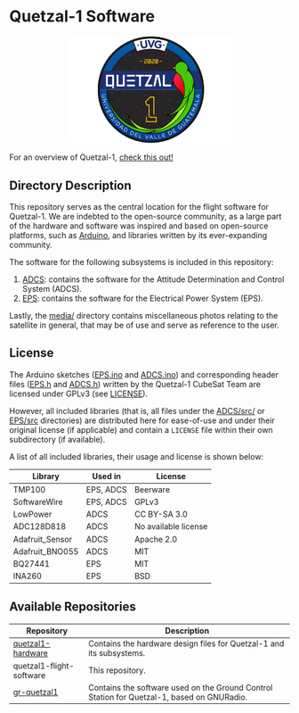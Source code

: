 # Quetzal-1 Software

<p align="center">
<img width="300" src="./media/quetzal_1_badge.png">
</p>

For an overview of Quetzal-1, [check this out!](https://github.com/Quetzal-1-CubeSat-Team)

## Directory Description

This repository serves as the central location for the flight software for Quetzal-1. We are indebted to the open-source community, as a large part of the hardware and software was inspired and based on open-source platforms, such as [Arduino](https://www.arduino.cc/), and libraries written by its ever-expanding community.

The software for the following subsystems is included in this repository:

1. [ADCS](./ADCS/): contains the software for the Attitude Determination and Control System (ADCS).
2. [EPS](./EPS/): contains the software for the Electrical Power System (EPS).

Lastly, the [media/](./media/) directory contains miscellaneous photos relating to the satellite in general, that may be of use and serve as reference to the user.

## License

The Arduino sketches ([EPS.ino](./EPS/src/EPS/EPS.ino) and [ADCS.ino](./ADCS/src/ADCS/ADCS.ino)) and corresponding header files ([EPS.h](./EPS/src/EPS/EPS.h) and [ADCS.h](./ADCS/src/ADCS/ADCS.h)) written by the Quetzal-1 CubeSat Team are licensed under GPLv3 (see [LICENSE](./LICENSE)).

However, all included libraries (that is, all files under the [ADCS/src/](./ADCS/src/ADCS/src/) or [EPS/src](./EPS/src/EPS/src/) directories) are distributed here for ease-of-use and under their original license (if applicable) and contain a `LICENSE` file within their own subdirectory (if available). 

A list of all included libraries, their usage and license is shown below:

| Library         | Used in   | License              |
|-----------------|-----------|----------------------|
| TMP100          | EPS, ADCS | Beerware             |
| SoftwareWire    | EPS, ADCS | GPLv3                |
| LowPower        | ADCS      | CC BY-SA 3.0         |
| ADC128D818      | ADCS      | No available license |
| Adafruit_Sensor | ADCS      | Apache 2.0           |
| Adafruit_BNO055 | ADCS      | MIT                  |
| BQ27441         | EPS       | MIT                  |
| INA260          | EPS       | BSD                  |

## Available Repositories

| Repository               | Description                                                                                                             |
|--------------------------|-------------------------------------------------------------------------------------------------------------------------|
| [quetzal1-hardware](https://github.com/Quetzal-1-CubeSat-Team/quetzal1-hardware)        | Contains the hardware design files for Quetzal-1 and its subsystems.                                                    |
| quetzal1-flight-software | This repository.                                                                 |
| [gr-quetzal1](https://github.com/danalvarez/gr-quetzal1)              | Contains the software used on the Ground Control Station for Quetzal-1, based on GNURadio. |